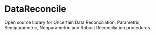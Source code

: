 # DataReconcile
Open source library for Uncertain Data Reconciliation. Parametric, Semiparametric, Nonparametric and Robust Reconciliation procedures.
